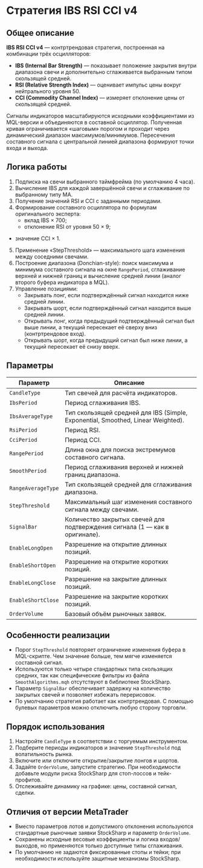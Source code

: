 # Стратегия IBS RSI CCI v4

## Общее описание
**IBS RSI CCI v4** — контртрендовая стратегия, построенная на комбинации трёх осцилляторов:

- **IBS (Internal Bar Strength)** — показывает положение закрытия внутри диапазона свечи и дополнительно сглаживается выбранным типом скользящей средней.
- **RSI (Relative Strength Index)** — оценивает импульс цены вокруг нейтрального уровня 50.
- **CCI (Commodity Channel Index)** — измеряет отклонение цены от скользящей средней.

Сигналы индикаторов масштабируются исходными коэффициентами из MQL-версии и объединяются в составной осциллятор. Полученная кривая ограничивается «шаговым» порогом и проходит через динамический диапазон максимумов/минимумов. Пересечения составного сигнала с центральной линией диапазона формируют точки входа и выхода.

## Логика работы
1. Подписка на свечи выбранного таймфрейма (по умолчанию 4 часа).
2. Вычисление IBS для каждой завершённой свечи и сглаживание по выбранному типу MA.
3. Получение значений RSI и CCI с заданными периодами.
4. Формирование составного осциллятора по формулам оригинального эксперта:
   - вклад IBS × 700;
   - отклонение RSI от уровня 50 × 9;
  - значение CCI × 1.
5. Применение «StepThreshold» — максимального шага изменения между соседними свечами.
6. Построение диапазона (Donchian-style): поиск максимума и минимума составного сигнала на окне `RangePeriod`, сглаживание верхней и нижней границ и вычисление средней линии (аналог второго буфера индикатора в MQL).
7. Управление позициями:
   - Закрывать лонг, если подтверждённый сигнал находится ниже средней линии.
   - Закрывать шорт, если подтверждённый сигнал находится выше средней линии.
   - Открывать лонг, когда предыдущий подтверждённый сигнал был выше линии, а текущий пересекает её сверху вниз (контртрендовое вход).
   - Открывать шорт, когда предыдущий сигнал был ниже линии, а текущий пересекает её снизу вверх.

## Параметры
| Параметр | Описание |
|----------|----------|
| `CandleType` | Тип свечей для расчёта индикаторов. |
| `IbsPeriod` | Период сглаживания IBS. |
| `IbsAverageType` | Тип скользящей средней для IBS (Simple, Exponential, Smoothed, Linear Weighted). |
| `RsiPeriod` | Период RSI. |
| `CciPeriod` | Период CCI. |
| `RangePeriod` | Длина окна для поиска экстремумов составного сигнала. |
| `SmoothPeriod` | Период сглаживания верхней и нижней границ диапазона. |
| `RangeAverageType` | Тип скользящей средней для сглаживания диапазона. |
| `StepThreshold` | Максимальный шаг изменения составного сигнала между свечами. |
| `SignalBar` | Количество закрытых свечей для подтверждения сигнала (1 — как в оригинале). |
| `EnableLongOpen` | Разрешение на открытие длинных позиций. |
| `EnableShortOpen` | Разрешение на открытие коротких позиций. |
| `EnableLongClose` | Разрешение на закрытие длинных позиций. |
| `EnableShortClose` | Разрешение на закрытие коротких позиций. |
| `OrderVolume` | Базовый объём рыночных заявок. |

## Особенности реализации
- Порог `StepThreshold` повторяет ограничение изменения буфера в MQL-скрипте. Чем значение больше, тем мягче изменяется составной сигнал.
- Используются только четыре стандартных типа скользящих средних, так как специфические фильтры из файла `SmoothAlgorithms.mqh` отсутствуют в библиотеке StockSharp.
- Параметр `SignalBar` обеспечивает задержку на количество закрытых свечей и позволяет избежать перерисовок.
- По умолчанию стратегия работает как контртрендовая. С помощью булевых параметров можно отключить любую сторону торговли.

## Порядок использования
1. Настройте `CandleType` в соответствии с торгуемым инструментом.
2. Подберите периоды индикаторов и значение `StepThreshold` под волатильность рынка.
3. Включите или отключите открытие/закрытие лонгов и шортов.
4. Задайте `OrderVolume`, запустите стратегию. При необходимости добавьте модули риска StockSharp для стоп-лоссов и тейк-профитов.
5. Отслеживайте динамику на графике: цены, составной сигнал, сделки.

## Отличия от версии MetaTrader
- Вместо параметров лотов и допустимого отклонения используются стандартные рыночные заявки StockSharp и параметр `OrderVolume`.
- Сохранены исходные весовые коэффициенты и логика входов/выходов, но применяются только доступные типы сглаживания.
- По умолчанию не задаются фиксированные стопы и тейки; при необходимости используйте защитные механизмы StockSharp.
